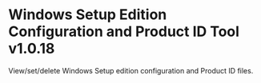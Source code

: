 # Windows Setup Edition Configuration and Product ID Tool v1.0.18
View/set/delete Windows Setup edition configuration and Product ID files.
